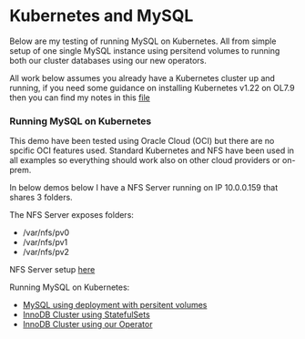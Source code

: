 # Kubernetes and MySQL

Below are my testing of running MySQL on Kubernetes. All from simple setup of one single MySQL instance using persitend volumes to running both our cluster databases using our new operators.

All work below assumes you already have a Kubernetes cluster up and running, if you need some guidance on installing Kubernetes v1.22 on OL7.9 then you can find my notes in this [file](https://github.com/wwwted/Kubernetes/blob/master/misc/k8s-install.txt)

### Running MySQL on Kubernetes
This demo have been tested using Oracle Cloud (OCI) but there are no spcific OCI features used. Standard Kubernetes and NFS have been used in all examples so everything should work also on other cloud providers or on-prem.

In below demos below I have a NFS Server running on IP 10.0.0.159 that shares 3 folders.

The NFS Server exposes folders:
- /var/nfs/pv0
- /var/nfs/pv1
- /var/nfs/pv2 

NFS Server setup [here](https://github.com/wwwted/Oracle-Cloud/blob/master/nfs.md)

Running MySQL on Kubernetes: 
- [MySQL using deployment with persitent volumes](https://github.com/wwwted/Kubernetes/blob/master/k8s_mysql.md)
- [InnoDB Cluster using StatefulSets](https://github.com/wwwted/Kubernetes/blob/master/k8s_innodb_cluster.md)
- [InnoDB Cluster using our Operator](https://github.com/wwwted/Kubernetes/blob/master/k8s_innodb_cluster_operator.md)
